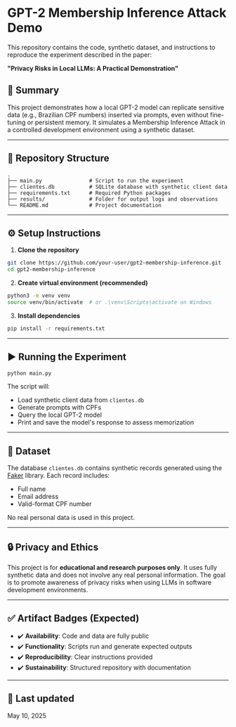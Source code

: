 # GPT-2 Membership Inference Attack Demo

This repository contains the code, synthetic dataset, and instructions to reproduce the experiment described in the paper:

**"Privacy Risks in Local LLMs: A Practical Demonstration"**

## 📄 Summary

This project demonstrates how a local GPT-2 model can replicate sensitive data (e.g., Brazilian CPF numbers) inserted via prompts, even without fine-tuning or persistent memory. It simulates a Membership Inference Attack in a controlled development environment using a synthetic dataset.

---

## 📁 Repository Structure

```
.
├── main.py               # Script to run the experiment
├── clientes.db           # SQLite database with synthetic client data
├── requirements.txt      # Required Python packages
├── results/              # Folder for output logs and observations
└── README.md             # Project documentation
```

---

## ⚙️ Setup Instructions

1. **Clone the repository**
```bash
git clone https://github.com/your-user/gpt2-membership-inference.git
cd gpt2-membership-inference
```

2. **Create virtual environment (recommended)**
```bash
python3 -m venv venv
source venv/bin/activate  # or .\venv\Scripts\activate on Windows
```

3. **Install dependencies**
```bash
pip install -r requirements.txt
```

---

## ▶️ Running the Experiment

```bash
python main.py
```

The script will:
- Load synthetic client data from `clientes.db`
- Generate prompts with CPFs
- Query the local GPT-2 model
- Print and save the model's response to assess memorization

---

## 🧪 Dataset

The database `clientes.db` contains synthetic records generated using the [Faker](https://faker.readthedocs.io/) library. Each record includes:
- Full name
- Email address
- Valid-format CPF number

No real personal data is used in this project.

---

## 🔒 Privacy and Ethics

This project is for **educational and research purposes only**. It uses fully synthetic data and does not involve any real personal information. The goal is to promote awareness of privacy risks when using LLMs in software development environments.

---

## ✅ Artifact Badges (Expected)

- ✔️ **Availability**: Code and data are fully public
- ✔️ **Functionality**: Scripts run and generate expected outputs
- ✔️ **Reproducibility**: Clear instructions provided
- ✔️ **Sustainability**: Structured repository with documentation

---

## 📅 Last updated

May 10, 2025
